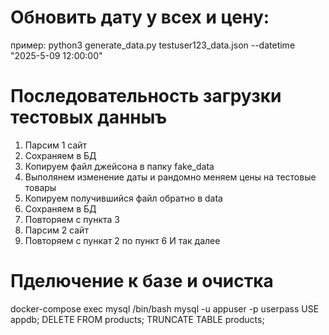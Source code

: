 # Обновить дату у всех и цену:
пример:
python3 generate_data.py testuser123_data.json --datetime "2025-5-09 12:00:00"




# Последовательность загрузки тестовых данныъ
1. Парсим 1 сайт
2. Сохраняем в БД
3. Копируем файл джейсона в папку fake_data
4. Выполянем изменение даты и рандомно меняем цены на тестовые товары
5. Копируем получившийся файл обратно в data 
6. Сохраняем в БД
7. Повторяем с пункта 3
8. Парсим 2 сайт
9. Повторяем с пункат 2 по пункт 6
И так далее


# Пделючение к базе и очистка
docker-compose exec mysql /bin/bash
mysql -u appuser -p
userpass
USE appdb;
DELETE FROM products;
TRUNCATE TABLE products;